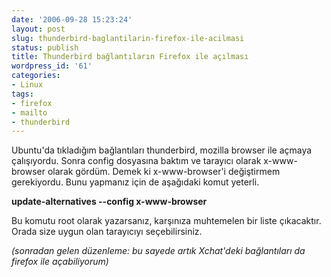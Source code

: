 ```yaml
---
date: '2006-09-28 15:23:24'
layout: post
slug: thunderbird-baglantilarin-firefox-ile-acilmasi
status: publish
title: Thunderbird bağlantıların Firefox ile açılması
wordpress_id: '61'
categories:
- Linux
tags:
- firefox
- mailto
- thunderbird
---
```


Ubuntu'da tıkladığım bağlantıları thunderbird, mozilla browser ile açmaya çalışıyordu. Sonra config dosyasına baktım ve tarayıcı olarak x-www-browser olarak gördüm. Demek ki x-www-browser'i değiştirmem gerekiyordu. Bunu yapmanız için de aşağıdaki komut yeterli.



**update-alternatives --config x-www-browser**

Bu komutu root olarak yazarsanız, karşınıza muhtemelen bir liste çıkacaktır. Orada size uygun olan tarayıcıyı seçebilirsiniz.

_(sonradan gelen düzenleme: bu sayede artık Xchat'deki bağlantıları da firefox ile açabiliyorum)_
